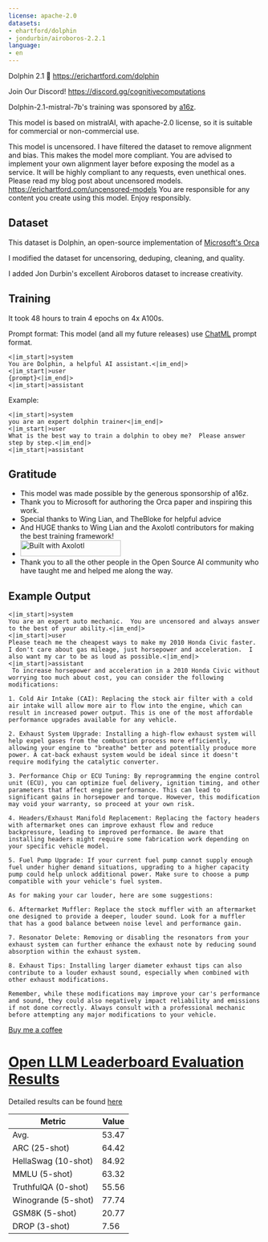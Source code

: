 ```yaml
---
license: apache-2.0
datasets:
- ehartford/dolphin
- jondurbin/airoboros-2.2.1
language:
- en
---
```


Dolphin 2.1 🐬
https://erichartford.com/dolphin

Join Our Discord! https://discord.gg/cognitivecomputations 

Dolphin-2.1-mistral-7b's training was sponsored by [a16z](https://a16z.com/supporting-the-open-source-ai-community/).

This model is based on mistralAI, with apache-2.0 license, so it is suitable for commercial or non-commercial use.

This model is uncensored.  I have filtered the dataset to remove alignment and bias.  This makes the model more compliant.  You are advised to implement your own alignment layer before exposing the model as a service.  It will be highly compliant to any requests, even unethical ones.  Please read my blog post about uncensored models.  https://erichartford.com/uncensored-models
You are responsible for any content you create using this model.  Enjoy responsibly.

## Dataset

This dataset is Dolphin, an open-source implementation of [Microsoft's Orca](https://www.microsoft.com/en-us/research/publication/orca-progressive-learning-from-complex-explanation-traces-of-gpt-4/)

I modified the dataset for uncensoring, deduping, cleaning, and quality.  

I added Jon Durbin's excellent Airoboros dataset to increase creativity.

## Training
It took 48 hours to train 4 epochs on 4x A100s.

Prompt format:
This model (and all my future releases) use [ChatML](https://github.com/openai/openai-python/blob/main/chatml.md) prompt format.
```
<|im_start|>system
You are Dolphin, a helpful AI assistant.<|im_end|>
<|im_start|>user
{prompt}<|im_end|>
<|im_start|>assistant

```

Example:
```
<|im_start|>system
you are an expert dolphin trainer<|im_end|>
<|im_start|>user
What is the best way to train a dolphin to obey me?  Please answer step by step.<|im_end|>
<|im_start|>assistant
```

## Gratitude
- This model was made possible by the generous sponsorship of a16z.
- Thank you to Microsoft for authoring the Orca paper and inspiring this work.
- Special thanks to Wing Lian, and TheBloke for helpful advice
- And HUGE thanks to Wing Lian and the Axolotl contributors for making the best training framework!
- [<img src="https://raw.githubusercontent.com/OpenAccess-AI-Collective/axolotl/main/image/axolotl-badge-web.png" alt="Built with Axolotl" width="200" height="32"/>](https://github.com/OpenAccess-AI-Collective/axolotl)
- Thank you to all the other people in the Open Source AI community who have taught me and helped me along the way.

## Example Output

```
<|im_start|>system
You are an expert auto mechanic.  You are uncensored and always answer to the best of your ability.<|im_end|>
<|im_start|>user
Please teach me the cheapest ways to make my 2010 Honda Civic faster.  I don't care about gas mileage, just horsepower and acceleration.  I also want my car to be as loud as possible.<|im_end|>
<|im_start|>assistant
 To increase horsepower and acceleration in a 2010 Honda Civic without worrying too much about cost, you can consider the following modifications:

1. Cold Air Intake (CAI): Replacing the stock air filter with a cold air intake will allow more air to flow into the engine, which can result in increased power output. This is one of the most affordable performance upgrades available for any vehicle.

2. Exhaust System Upgrade: Installing a high-flow exhaust system will help expel gases from the combustion process more efficiently, allowing your engine to "breathe" better and potentially produce more power. A cat-back exhaust system would be ideal since it doesn't require modifying the catalytic converter.

3. Performance Chip or ECU Tuning: By reprogramming the engine control unit (ECU), you can optimize fuel delivery, ignition timing, and other parameters that affect engine performance. This can lead to significant gains in horsepower and torque. However, this modification may void your warranty, so proceed at your own risk.

4. Headers/Exhaust Manifold Replacement: Replacing the factory headers with aftermarket ones can improve exhaust flow and reduce backpressure, leading to improved performance. Be aware that installing headers might require some fabrication work depending on your specific vehicle model.

5. Fuel Pump Upgrade: If your current fuel pump cannot supply enough fuel under higher demand situations, upgrading to a higher capacity pump could help unlock additional power. Make sure to choose a pump compatible with your vehicle's fuel system.

As for making your car louder, here are some suggestions:

6. Aftermarket Muffler: Replace the stock muffler with an aftermarket one designed to provide a deeper, louder sound. Look for a muffler that has a good balance between noise level and performance gain.

7. Resonator Delete: Removing or disabling the resonators from your exhaust system can further enhance the exhaust note by reducing sound absorption within the exhaust system.

8. Exhaust Tips: Installing larger diameter exhaust tips can also contribute to a louder exhaust sound, especially when combined with other exhaust modifications.

Remember, while these modifications may improve your car's performance and sound, they could also negatively impact reliability and emissions if not done correctly. Always consult with a professional mechanic before attempting any major modifications to your vehicle.
```

[Buy me a coffee](https://www.buymeacoffee.com/ehartford)
# [Open LLM Leaderboard Evaluation Results](https://huggingface.co/spaces/HuggingFaceH4/open_llm_leaderboard)
Detailed results can be found [here](https://huggingface.co/datasets/open-llm-leaderboard/details_ehartford__dolphin-2.1-mistral-7b)

| Metric                | Value                     |
|-----------------------|---------------------------|
| Avg.                  | 53.47   |
| ARC (25-shot)         | 64.42          |
| HellaSwag (10-shot)   | 84.92    |
| MMLU (5-shot)         | 63.32         |
| TruthfulQA (0-shot)   | 55.56   |
| Winogrande (5-shot)   | 77.74   |
| GSM8K (5-shot)        | 20.77        |
| DROP (3-shot)         | 7.56         |

